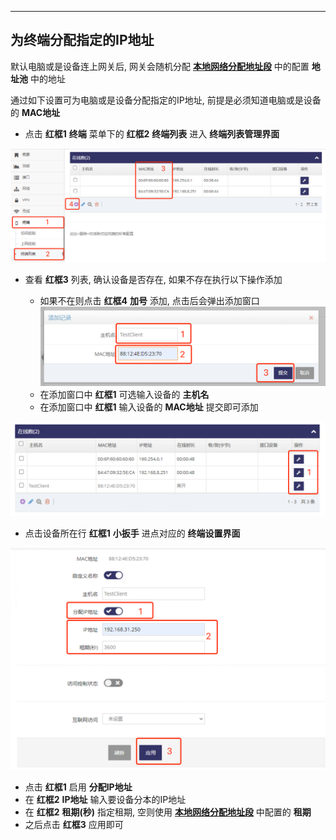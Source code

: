 ***

## 为终端分配指定的IP地址   

默认电脑或是设备连上网关后, 网关会随机分配 **[本地网络分配地址段](../lan/dhcps_cn.md)** 中的配置 **地址池** 中的地址   

通过如下设置可为电脑或是设备分配指定的IP地址, 前提是必须知道电脑或是设备的 **MAC地址**   

- 点击 **红框1** **终端** 菜单下的 **红框2** **终端列表** 进入 **终端列表管理界面**   

![avatar](./bind_ip_list_cn.jpg)   
 
- 查看 **红框3** 列表, 确认设备是否存在, 如果不存在执行以下操作添加   

    - 如果不在则点击 **红框4** **加号** 添加, 点击后会弹出添加窗口   
    ![avatar](./bind_ip_add_cn.jpg) 
    - 在添加窗口中 **红框1** 可选输入设备的 **主机名**   
    - 在添加窗口中 **红框1** 输入设备的 **MAC地址** 提交即可添加   

![avatar](./bind_ip_enter_cn.jpg)   

- 点击设备所在行 **红框1** **小扳手** 进点对应的 **终端设置界面**   

![avatar](./bind_ip_bind_cn.jpg) 

- 点击 **红框1** 启用 **分配IP地址**   
- 在 **红框2** **IP地址** 输入要设备分本的IP地址   
- 在 **红框2** **租期(秒)** 指定租期, 空则使用 **[本地网络分配地址段](../lan/dhcps_cn.md)** 中配置的 **租期**   
- 之后点击 **红框3** 应用即可   
